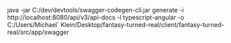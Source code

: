 java -jar C:/dev/devtools/swagger-codegen-cli.jar generate -i http://localhost:8080/api/v3/api-docs -l typescript-angular -o C:/Users/Michael` Klein/Desktop/fantasy-turned-real/client/fantasy-turned-real/src/app/swagger